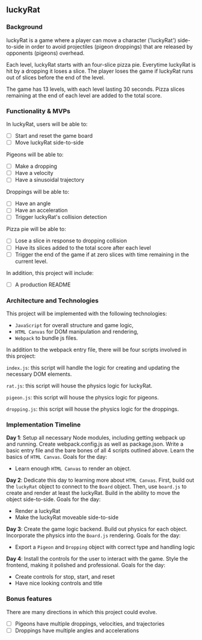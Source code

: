 ## luckyRat 

### Background

luckyRat is a game where a player can move a character ('luckyRat') side-to-side in order to avoid projectiles (pigeon droppings) that are released by opponents (pigeons) overhead. 

Each level, luckyRat starts with an four-slice pizza pie. Everytime luckyRat is hit by a dropping it loses a slice. The player loses the game if luckyRat runs out of slices before the end of the level. 

The game has 13 levels, with each level lasting 30 seconds. Pizza slices remaining at the end of each level are added to the total score. 

### Functionality & MVPs

In luckyRat, users will be able to:

- [ ] Start and reset the game board
- [ ] Move luckyRat side-to-side

Pigeons will be able to:

- [ ] Make a dropping
- [ ] Have a velocity
- [ ] Have a sinusoidal trajectory

Droppings will be able to:

- [ ] Have an angle
- [ ] Have an acceleration
- [ ] Trigger luckyRat's collision detection 

Pizza pie will be able to:

- [ ] Lose a slice in response to dropping collision
- [ ] Have its slices added to the total score after each level
- [ ] Trigger the end of the game if at zero slices with time remaining in the current level.

In addition, this project will include:

- [ ] A production README

### Architecture and Technologies

This project will be implemented with the following technologies:

- `JavaScript` for overall structure and game logic,
- `HTML Canvas` for DOM manipulation and rendering,
- `Webpack` to bundle js files.

In addition to the webpack entry file, there will be four scripts involved in this project:

`index.js`: this script will handle the logic for creating and updating the necessary DOM elements.

`rat.js`: this script will house the physics logic for luckyRat.

`pigeon.js`: this script will house the physics logic for pigeons.

`dropping.js`: this script will house the physics logic for the droppings.

### Implementation Timeline

**Day 1**: Setup all necessary Node modules, including getting webpack up and running. Create webpack.config.js as well as package.json. Write a basic entry file and the bare bones of all 4 scripts outlined above. Learn the basics of `HTML Canvas`.  Goals for the day:

- Learn enough `HTML Canvas` to render an object.

**Day 2**: Dedicate this day to learning more about `HTML Canvas`.  First, build out the `luckyRat` object to connect to the `Board` object.  Then, use `board.js` to create and render at least the luckyRat.  Build in the ability to move the object side-to-side.  Goals for the day:

- Render a luckyRat
- Make the luckyRat moveable side-to-side

**Day 3**: Create the game logic backend.  Build out physics for each object.  Incorporate the physics into the `Board.js` rendering.  Goals for the day:

- Export a `Pigeon` and `Dropping` object with correct type and handling logic

**Day 4**: Install the controls for the user to interact with the game.  Style the frontend, making it polished and professional.  Goals for the day:

- Create controls for stop, start, and reset
- Have nice looking controls and title

### Bonus features

There are many directions in which this project could evolve.

- [ ] Pigeons have multiple droppings, velocities, and trajectories
- [ ] Droppings have multiple angles and accelerations